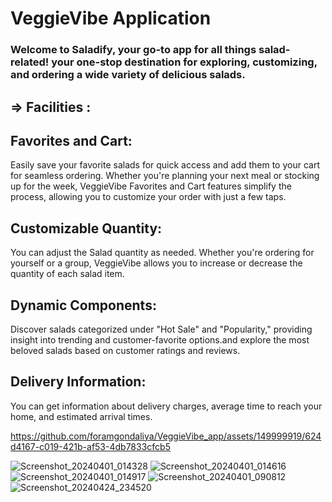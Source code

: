 # VeggieVibe Application

### Welcome to Saladify, your go-to app for all things salad-related! your one-stop destination for exploring, customizing, and ordering a wide variety of delicious salads.

## => Facilities :

## Favorites and Cart:

Easily save your favorite salads for quick access and add them to your cart for seamless ordering.
Whether you're planning your next meal or stocking up for the week, VeggieVibe Favorites 
and Cart features simplify the process, allowing you to customize your order with 
just a few taps.

## Customizable Quantity:

You can adjust the Salad quantity as needed. Whether 
you're ordering for yourself or a group, VeggieVibe allows you to increase or decrease the 
quantity of each salad item.

## Dynamic Components: 

Discover salads categorized under "Hot Sale" and "Popularity," providing insight into trending
and customer-favorite options.and explore the most beloved salads based on customer 
ratings and reviews.

## Delivery Information: 

You can get information about delivery charges, average time to reach your home, and 
estimated arrival times.





https://github.com/foramgondaliya/VeggieVibe_app/assets/149999919/624d4167-c019-421b-af53-4db7833cfcb5


![Screenshot_20240401_014328](https://github.com/foramgondaliya/VeggieVibe_app/assets/149999919/b2cdc24e-5279-4ef1-9641-c86f2640f5c6)
![Screenshot_20240401_014616](https://github.com/foramgondaliya/VeggieVibe_app/assets/149999919/8f376be5-bd3f-4a5f-9283-3a98b77a2412)
![Screenshot_20240401_014917](https://github.com/foramgondaliya/VeggieVibe_app/assets/149999919/026143b7-cf69-4207-a50e-74b6c24ec096)
![Screenshot_20240401_090812](https://github.com/foramgondaliya/VeggieVibe_app/assets/149999919/4c650912-8825-4ad8-870f-eab5bf24bb35)
![Screenshot_20240424_234520](https://github.com/foramgondaliya/VeggieVibe_app/assets/149999919/2ded4638-c5e0-4343-a614-cd7fc2b78a28)







